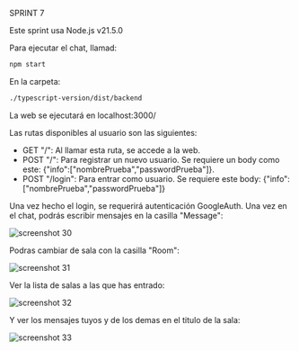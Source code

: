 SPRINT 7

Este sprint usa Node.js v21.5.0

Para ejecutar el chat, llamad:

```sh
npm start
```

En la carpeta:

```sh
./typescript-version/dist/backend
```

La web se ejecutará en localhost:3000/

Las rutas disponibles al usuario son las siguientes:

   - GET "/": Al llamar esta ruta, se accede a la web.
   - POST "/": Para registrar un nuevo usuario. Se requiere un body como este: {"info":["nombrePrueba","passwordPrueba"]}.
   - POST "/login": Para entrar como usuario. Se requiere este body: {"info":["nombrePrueba","passwordPrueba"]}


Una vez hecho el login, se requerirá autenticación GoogleAuth.
Una vez en el chat, podrás escribir mensajes en la casilla "Message": 

![screenshot 30](https://github.com/AlanWallerGithub/sprint7/assets/140154835/ac990159-a88b-43c7-bb94-d4890dae0c40)

Podras cambiar de sala con la casilla "Room":

![screenshot 31](https://github.com/AlanWallerGithub/sprint7/assets/140154835/0e74cb17-e5f7-4d49-ac08-bb3f3f910c25)

Ver la lista de salas a las que has entrado:

![screenshot 32](https://github.com/AlanWallerGithub/sprint7/assets/140154835/f67cf607-b8e2-49d5-b403-57ddfce54ae1)

Y ver los mensajes tuyos y de los demas en el titulo de la sala:

![screenshot 33](https://github.com/AlanWallerGithub/sprint7/assets/140154835/2d738973-70e7-4851-b3ae-37e04eeacd3b)



